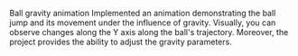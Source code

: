 Ball gravity animation
Implemented an animation demonstrating the ball jump and its movement under the influence of gravity. Visually, you can observe changes along the Y axis along the ball's trajectory. Moreover, the project provides the ability to adjust the gravity parameters.
